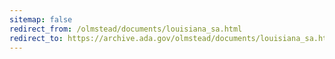 ```yaml
---
sitemap: false 
redirect_from: /olmstead/documents/louisiana_sa.html 
redirect_to: https://archive.ada.gov/olmstead/documents/louisiana_sa.html 
---
```

